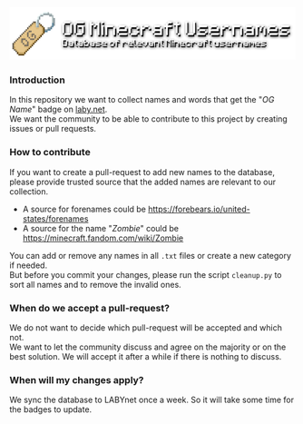 ![badge](.github/assets/title.png)

### Introduction

In this repository we want to collect names and words that get the "_OG Name_" badge
on [laby.net](https://laby.net/badge/667735b8-1d60-40aa-a378-2f76765025ae). <br>
We want the community to be able to contribute to this project by creating issues or pull requests.

### How to contribute

If you want to create a pull-request to add new names to the database,<br>
please provide trusted source that the added names are relevant to our collection.<br>

- A source for forenames could be https://forebears.io/united-states/forenames
- A source for the name "_Zombie_" could be https://minecraft.fandom.com/wiki/Zombie

You can add or remove any names in all ``.txt`` files or create a new category if needed.<br>
But before you commit your changes, please run the script ``cleanup.py`` to sort all names and to remove the invalid ones.

### When do we accept a pull-request?

We do not want to decide which pull-request will be accepted and which not.<br>
We want to let the community discuss and agree on the majority or on the best solution.
We will accept it after a while if there is nothing to discuss.

### When will my changes apply?

We sync the database to LABYnet once a week. So it will take some time for the badges to update.